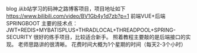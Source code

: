 blog
从b站学习的码神之路博客项目，项目地址如下 https://www.bilibili.com/video/BV1Gb4y1d7zb?p=1 前端VUE+后端SPRINGBOOT 主要的技术点： JWT+REDIS+MYBATISPLUS+THRADLOCAL+THREADPOOL+SPRING-SECURITY 很好的练手项目，比较适合新手。 照着教程主要敲的是后端接口的实现。 老师思路讲的很清晰。 花费时间大概为1个星期的时间（每天2-3个小时）